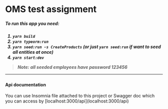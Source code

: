 <h1>OMS test assignment</h1>

<h5>To run this app you need:<h5>

1. `yarn build`
2. `yarn typeorm:run`
3. `yarn seed:run -s CreateProducts` (or just `yarn seed:run` if want to seed all entities at once)
4. `yarn start:dev`

> Note:  all seeded employees have password 123456

***
<h4>Api documentation</h4>
<a>You can use Insomnia file attached to this project or Swagger doc which you can access by [localhost:3000/api](localhost:3000/api)</p>



